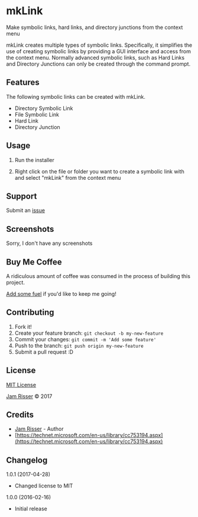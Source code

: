 # mkLink

Make symbolic links, hard links, and directory junctions from the context menu

mkLink creates multiple types of symbolic links. Specifically, it simplifies the use of creating symbolic links by providing a GUI interface and access from the context menu. Normally advanced symbolic links, such as Hard Links and Directory Junctions can only be created through the command prompt.


## Features
<!------------------------------------------------------->

The following symbolic links can be created with mkLink.

* Directory Symbolic Link
* File Symbolic Link
* Hard Link
* Directory Junction


## Usage
<!------------------------------------------------------->

1. Run the installer

2. Right click on the file or folder you want to create a symbolic link with and select "mkLink" from the context menu


## Support
<!------------------------------------------------------->

Submit an [issue](https://github.com/jamrizzi/mklink/issues/new)


## Screenshots
<!------------------------------------------------------->

Sorry, I don't have any screenshots


## Buy Me Coffee
<!------------------------------------------------------->

A ridiculous amount of coffee was consumed in the process of building this project.

[Add some fuel](https://jamrizzi.com/#!/buy-me-coffee) if you'd like to keep me going!


## Contributing
<!------------------------------------------------------->

1. Fork it!
2. Create your feature branch: `git checkout -b my-new-feature`
3. Commit your changes: `git commit -m 'Add some feature'`
4. Push to the branch: `git push origin my-new-feature`
5. Submit a pull request :D


## License
<!------------------------------------------------------->

[MIT License](https://github.com/jamrizzi/mklink/blob/master/LICENSE)

[Jam Risser](https://jamrizzi.com) &copy; 2017


## Credits
<!------------------------------------------------------->

* [Jam Risser](https://jamrizzi.com) - Author
* [https://technet.microsoft.com/en-us/library/cc753194.aspx](https://technet.microsoft.com/en-us/library/cc753194.aspx)


## Changelog
<!------------------------------------------------------->

1.0.1 (2017-04-28)
* Changed license to MIT

1.0.0 (2016-02-16)
* Initial release
